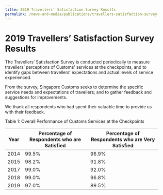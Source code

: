 ```yaml
---
title: 2019 Travellers’ Satisfaction Survey Results
permalink: /news-and-media/publications/travellers-satisfaction-survey-results
---
```


# 2019 Travellers’ Satisfaction Survey Results

The Travellers’ Satisfaction Survey is conducted periodically to measure travellers’ perceptions of Customs' services at the checkpoints, and to identify gaps between travellers’ expectations and actual levels of service experienced.

From the survey, Singapore Customs seeks to determine the specific service needs and expectations of travellers; and to gather feedback and suggestions for improvements.

We thank all respondents who had spent their valuable time to provide us with their feedback.

Table 1: Overall Performance of Customs Services at the Checkpoints

| Year | **Percentage of Respondents** **who are** **Satisfied**| **Percentage of Respondents** **who are** **Very Satisfied** |
|---|---|---|
| 2014 | 99.5% | 96.9% |
| 2015 | 98.2% | 91.8% |
| 2017 | 99.0% | 92.0% |
| 2018 | 99.0% | 96.8% |
| 2019 | 97.0% | 89.5% |
